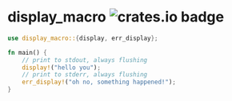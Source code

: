# display_macro ![crates.io badge](https://img.shields.io/crates/v/display_macro)

```rust
use display_macro::{display, err_display};

fn main() {
	// print to stdout, always flushing
	display!("hello you");
	// print to stderr, always flushing
	err_display!("oh no, something happened!");
}
```
